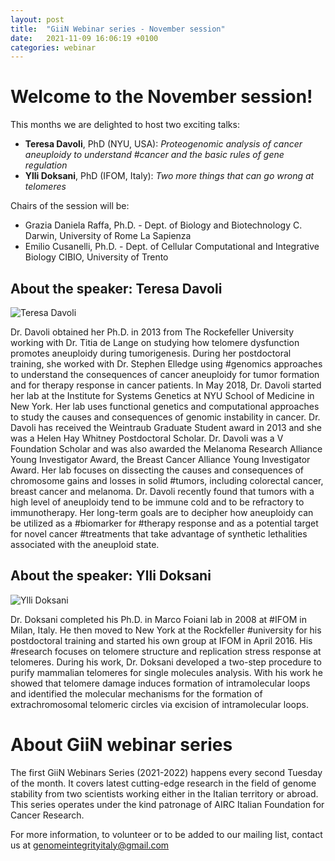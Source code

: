 ```yaml
---
layout: post
title:  "GiiN Webinar series - November session"
date:   2021-11-09 16:06:19 +0100
categories: webinar
---
```


# Welcome to the November session! 

This months we are delighted to host two exciting talks: 

- **Teresa Davoli**, PhD (NYU, USA): _Proteogenomic analysis of cancer aneuploidy to understand #cancer and the basic rules of gene regulation_
- **Ylli Doksani**, PhD (IFOM, Italy): _Two more things that can go wrong at telomeres_

Chairs of the session will be:

- Grazia Daniela Raffa, Ph.D. - Dept. of Biology and Biotechnology C. Darwin, University of Rome La Sapienza
- Emilio Cusanelli, Ph.D. - Dept. of Cellular Computational and Integrative Biology CIBIO, University of Trento

## About the speaker: Teresa Davoli

![Teresa Davoli]({{site.baseurl}}/assets/speakers/2021/11/davoli.png)

Dr. Davoli obtained her Ph.D. in 2013 from The Rockefeller University working with Dr. Titia de Lange on studying how telomere dysfunction promotes aneuploidy during tumorigenesis. During her postdoctoral training, she worked with Dr. Stephen Elledge using #genomics approaches to understand the consequences of cancer aneuploidy for tumor formation and for therapy response in cancer patients. In May 2018, Dr. Davoli started her lab at the Institute for Systems Genetics at NYU School of Medicine in New York. Her lab uses functional genetics and computational approaches to study the causes and consequences of genomic instability in cancer. Dr. Davoli has received the Weintraub Graduate Student award in 2013 and she was a Helen Hay Whitney Postdoctoral Scholar. Dr. Davoli was a V Foundation Scholar and was also awarded the Melanoma Research Alliance Young Investigator Award, the Breast Cancer Alliance Young Investigator Award.
Her lab focuses on dissecting the causes and consequences of chromosome gains and losses in solid #tumors, including colorectal cancer, breast cancer and melanoma. Dr. Davoli recently found that tumors with a high level of aneuploidy tend to be immune cold and to be refractory to immunotherapy. Her long-term goals are to decipher how aneuploidy can be utilized as a #biomarker for #therapy response and as a potential target for novel cancer #treatments that take advantage of synthetic lethalities associated with the aneuploid state.

## About the speaker: Ylli Doksani

![Ylli Doksani]({{site.baseurl}}/assets/speakers/2021/11/doksani.png)

Dr. Doksani completed his Ph.D. in Marco Foiani lab in 2008 at #IFOM in Milan, Italy. He then moved to New York at the Rockfeller #university for his postdoctoral training and started his own group at IFOM in April 2016. His #research focuses on telomere structure and replication stress response at telomeres. During his work, Dr. Doksani developed a two-step procedure to purify mammalian telomeres for single molecules analysis. With his work he showed that telomere damage induces formation of intramolecular loops and identified the molecular mechanisms for the formation of extrachromosomal telomeric circles via excision of intramolecular loops.


# About GiiN webinar series

The first GiiN Webinars Series (2021-2022) happens every second Tuesday of the month. It covers latest cutting-edge research in the field of genome stability from two scientists working either in the Italian territory or abroad. This series operates under the kind patronage of AIRC Italian Foundation for Cancer Research.

For more information, to volunteer or to be added to our mailing list, contact us at [genomeintegrityitaly@gmail.com](mailto:genomeintegrityitaly@gmail.com)
